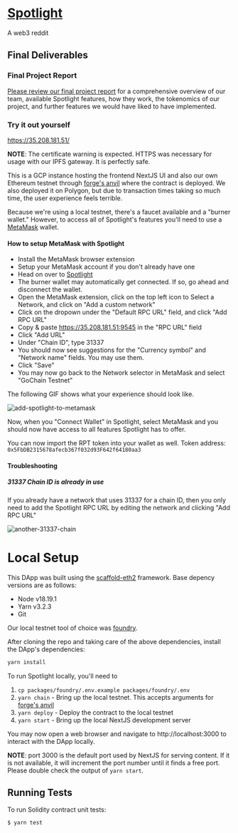 # [Spotlight](https://35.208.181.51/)
A web3 reddit

## Final Deliverables

### Final Project Report
[Please review our final project report](final-project-deliverables/COMS6998%20Fall%202024%20-%20Group%2011%20-%20Spotlight%20Final%20Project%20Report.pdf) for
a comprehensive overview of our team, available Spotlight features, how they work, the tokenomics of our project, and further features we would have
liked to have implemented.

### Try it out yourself
https://35.208.181.51/

**NOTE**: The certificate warning is expected. HTTPS was necessary for usage with our IPFS gateway. It is perfectly safe.

This is a GCP instance hosting the frontend NextJS UI and also our own Ethereum testnet through [forge's anvil](https://book.getfoundry.sh/reference/anvil/)
where the contract is deployed. We also deployed it on Polygon, but due to transaction times taking so much time, the user experience feels terrible.

Because we're using a local testnet, there's a faucet available and a "burner wallet." However, to access all of Spotlight's features you'll need
to use a [MetaMask](https://metamask.io/) wallet.

#### How to setup MetaMask with Spotlight
* Install the MetaMask browser extension
* Setup your MetaMask account if you don't already have one
* Head on over to [Spotlight](https://35.208.181.51/)
* The burner wallet may automatically get connected. If so, go ahead and disconnect the wallet.
* Open the MetaMask extension, click on the top left icon to Select a Network, and click on "Add a custom network"
* Click on the dropown under the "Default RPC URL" field, and click "Add RPC URL"
* Copy & paste https://35.208.181.51:9545 in the "RPC URL" field
* Click "Add URL"
* Under "Chain ID", type 31337
* You should now see suggestions for the "Currency symbol" and "Network name" fields. You may use them.
* Click "Save"
* You may now go back to the Network selector in MetaMask and select "GoChain Testnet"

The following GIF shows what your experience should look like.

![add-spotlight-to-metamask](https://github.com/user-attachments/assets/521cdb13-664d-4083-87b2-27ce23391775)

Now, when you "Connect Wallet" in Spotlight, select MetaMask and you should now have access to all features Spotlight has to offer.

You can now import the RPT token into your wallet as well. Token address: `0x5FbDB2315678afecb367f032d93F642f64180aa3`

#### Troubleshooting

##### 31337 Chain ID is already in use
If you already have a network that uses 31337 for a chain ID, then you only need to add the Spotlight RPC URL by editing the network and clicking "Add RPC URL"

![another-31337-chain](https://github.com/user-attachments/assets/44350f93-1d15-463e-ba19-ef6e290bb4bb)


# Local Setup

This DApp was built using the [scaffold-eth2](https://docs.scaffoldeth.io/quick-start/installation) framework. Base
depency versions are as follows:
* Node v18.19.1
* Yarn v3.2.3
* Git

Our local testnet tool of choice was [foundry](https://book.getfoundry.sh/getting-started/installation).

After cloning the repo and taking care of the above dependencies, install the DApp's dependencies:
```sh
yarn install
```

To run Spotlight locally, you'll need to 
1. `cp packages/foundry/.env.example packages/foundry/.env`
2. `yarn chain` - Bring up the local testnet. This accepts arguments for [forge's anvil](https://book.getfoundry.sh/reference/anvil/)
3. `yarn deploy` - Deploy the contract to the local testnet
4. `yarn start` - Bring up the local NextJS development server

You may now open a web browser and navigate to http://localhost:3000 to interact with the DApp locally.

**NOTE**: port 3000 is the default port used by NextJS for serving content. If it is not available, it will increment the port number
until it finds a free port. Please double check the output of `yarn start`.

## Running Tests

To run Solidity contract unit tests:
```sh
$ yarn test
```

